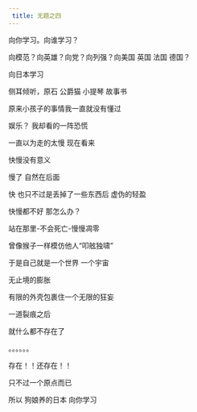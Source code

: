 ```yaml
---
 title: 无题之四
---
```


向你学习。向谁学习？

向模范？向英雄？向党？向列强？向美国 英国 法国 德国？

向日本学习


侧耳倾听，原石 公爵猫 小提琴 故事书

原来小孩子的事情我一直就没有懂过

娱乐？ 我却看的一阵恐慌



一直以为走的太慢 现在看来

快慢没有意义

慢了 自然在后面

快 也只不过是丢掉了一些东西后 虚伪的轻盈

快慢都不好 那怎么办？

站在那里-不会死亡-慢慢凋零



曾像猴子一样模仿他人“叩舷独啸”

于是自己就是一个世界 一个宇宙

无止境的膨胀

有限的外壳包裹住一个无限的狂妄



一道裂痕之后

就什么都不存在了



。。。。。。


存在！！还存在！！

只不过一个原点而已



所以 狗娘养的日本 向你学习
